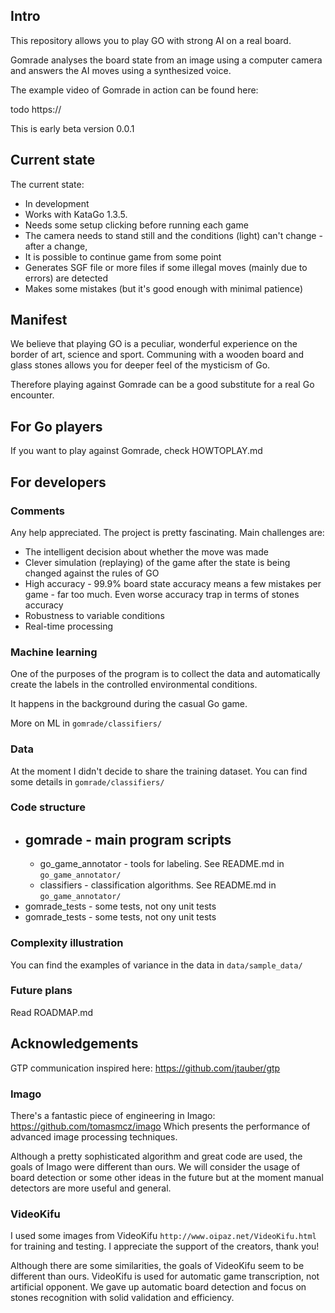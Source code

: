 ## Intro 

This repository allows you to play GO with strong AI on a real board. 

Gomrade analyses the board state from an image using a computer camera and answers the AI moves using 
a synthesized voice. 

The example video of Gomrade in action can be found here:

todo https://

This is early beta version 0.0.1


## Current state

The current state:
- In development
- Works with KataGo 1.3.5.
- Needs some setup clicking before running each game
- The camera needs to stand still and the conditions (light) can't change - after a change, 
- It is possible to continue game from some point
- Generates SGF file or more files if some illegal moves (mainly due to errors) are detected
- Makes some mistakes (but it's good enough with minimal patience)


## Manifest

We believe that playing GO is a peculiar, wonderful experience on the border of art, science and sport.
Communing with a wooden board and glass stones allows you for deeper feel of the mysticism of Go.

Therefore playing against Gomrade can be a good substitute for a real Go encounter.


## For Go players 
If you want to play against Gomrade, check HOWTOPLAY.md

## For developers

### Comments

Any help appreciated. The project is pretty fascinating. Main challenges are:

- The intelligent decision about whether the move was made 
- Clever simulation (replaying) of the game after the state is being changed against
the rules of GO
- High accuracy - 99.9% board state accuracy means a few mistakes per game - far too much. Even worse accuracy trap 
in terms of stones accuracy
- Robustness to variable conditions
- Real-time processing

### Machine learning

One of the purposes of the program is to collect the data and automatically create the labels in 
the controlled environmental conditions.

It happens in the background during the casual Go game.

More on ML in `gomrade/classifiers/`

### Data

At the moment I didn't decide to share the training dataset. You can find some details in `gomrade/classifiers/`

### Code structure

- gomrade - main program scripts
  - 
  - go_game_annotator - tools for labeling. See README.md in `go_game_annotator/`
  - classifiers - classification algorithms. See README.md in `go_game_annotator/`
- gomrade_tests - some tests, not ony unit tests
- gomrade_tests - some tests, not ony unit tests


### Complexity illustration

You can find the examples of variance in the data in `data/sample_data/`


### Future plans

Read ROADMAP.md

## Acknowledgements

GTP communication inspired here:
https://github.com/jtauber/gtp

### Imago
There's a fantastic piece of engineering in Imago:
https://github.com/tomasmcz/imago
Which presents the performance of advanced image processing techniques.

Although a pretty sophisticated algorithm and great code are used, the goals of Imago were different than ours. 
We will consider the usage of board detection or some other ideas in the future but at the moment manual 
detectors are more useful and general.

### VideoKifu

I used some images from VideoKifu `http://www.oipaz.net/VideoKifu.html` for training and testing.
I appreciate the support of the creators, thank you!

Although there are some similarities, the goals of VideoKifu seem to be different than ours. 
VideoKifu is used for automatic game transcription, not artificial opponent.
We gave up automatic board detection and focus on stones recognition with solid validation and efficiency.
